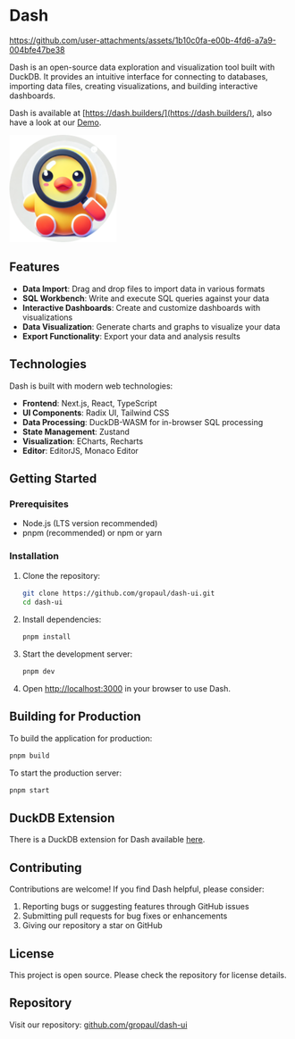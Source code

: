 # Dash


https://github.com/user-attachments/assets/1b10c0fa-e00b-4fd6-a7a9-004bfe47be38


Dash is an open-source data exploration and visualization tool built with DuckDB. It provides an intuitive interface for connecting to databases, importing data files, creating visualizations, and building interactive dashboards.

Dash is available at [https://dash.builders/](https://dash.builders/), also have a look at our [Demo](https://dash.builders/?api=wasm&attach=eJwNx8kNwCAMBMCKwv7pxoAFKFzyoaT8ZH7TzI5GQOgJtVvz5MqS9zJeFvKeqLIP-UAhbZd3TOoL_NI8g2HyT0PxfJf0AWbDHTs).

![Dash Logo](public/favicon/web-app-manifest-192x192.png)

## Features

- **Data Import**: Drag and drop files to import data in various formats
- **SQL Workbench**: Write and execute SQL queries against your data
- **Interactive Dashboards**: Create and customize dashboards with visualizations
- **Data Visualization**: Generate charts and graphs to visualize your data
- **Export Functionality**: Export your data and analysis results

## Technologies

Dash is built with modern web technologies:

- **Frontend**: Next.js, React, TypeScript
- **UI Components**: Radix UI, Tailwind CSS
- **Data Processing**: DuckDB-WASM for in-browser SQL processing
- **State Management**: Zustand
- **Visualization**: ECharts, Recharts
- **Editor**: EditorJS, Monaco Editor

## Getting Started

### Prerequisites

- Node.js (LTS version recommended)
- pnpm (recommended) or npm or yarn

### Installation

1. Clone the repository:
   ```bash
   git clone https://github.com/gropaul/dash-ui.git
   cd dash-ui
   ```

2. Install dependencies:
   ```bash
   pnpm install
   ```

3. Start the development server:
   ```bash
   pnpm dev
   ```

4. Open [http://localhost:3000](http://localhost:3000) in your browser to use Dash.

## Building for Production

To build the application for production:

```bash
pnpm build
```

To start the production server:

```bash
pnpm start
```

## DuckDB Extension

There is a DuckDB extension for Dash available [here](https://github.com/gropaul/dash).

## Contributing

Contributions are welcome! If you find Dash helpful, please consider:

1. Reporting bugs or suggesting features through GitHub issues
2. Submitting pull requests for bug fixes or enhancements
3. Giving our repository a star on GitHub

## License

This project is open source. Please check the repository for license details.

## Repository

Visit our repository: [github.com/gropaul/dash-ui](https://github.com/gropaul/dash-ui)
